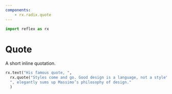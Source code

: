 ```yaml
---
components:
    - rx.radix.quote
---
```


```python exec
import reflex as rx
```

# Quote

A short inline quotation.

```python demo
rx.text("His famous quote, ",
  rx.quote("Styles come and go. Good design is a language, not a style"),
  ", elegantly sums up Massimo’s philosophy of design."
  )
```

